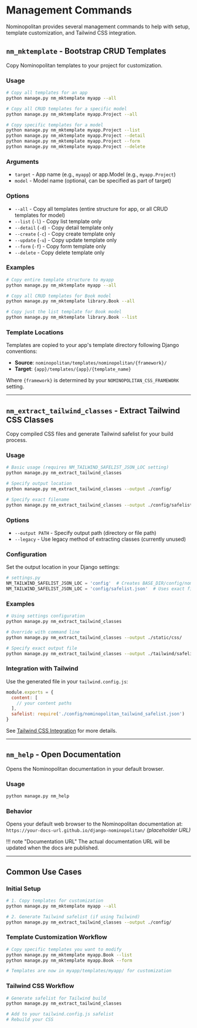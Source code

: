 # Management Commands

Nominopolitan provides several management commands to help with setup, template customization, and Tailwind CSS integration.

## `nm_mktemplate` - Bootstrap CRUD Templates

Copy Nominopolitan templates to your project for customization.

### Usage

```bash
# Copy all templates for an app
python manage.py nm_mktemplate myapp --all

# Copy all CRUD templates for a specific model
python manage.py nm_mktemplate myapp.Project --all

# Copy specific templates for a model
python manage.py nm_mktemplate myapp.Project --list
python manage.py nm_mktemplate myapp.Project --detail  
python manage.py nm_mktemplate myapp.Project --form
python manage.py nm_mktemplate myapp.Project --delete
```

### Arguments

- `target` - App name (e.g., `myapp`) or app.Model (e.g., `myapp.Project`)
- `model` - Model name (optional, can be specified as part of target)

### Options

- `--all` - Copy all templates (entire structure for app, or all CRUD templates for model)
- `--list` (`-l`) - Copy list template only
- `--detail` (`-d`) - Copy detail template only  
- `--create` (`-c`) - Copy create template only
- `--update` (`-u`) - Copy update template only
- `--form` (`-f`) - Copy form template only
- `--delete` - Copy delete template only

### Examples

```bash
# Copy entire template structure to myapp
python manage.py nm_mktemplate myapp --all

# Copy all CRUD templates for Book model
python manage.py nm_mktemplate library.Book --all

# Copy just the list template for Book model
python manage.py nm_mktemplate library.Book --list
```

### Template Locations

Templates are copied to your app's template directory following Django conventions:

- **Source**: `nominopolitan/templates/nominopolitan/{framework}/`
- **Target**: `{app}/templates/{app}/{template_name}`

Where `{framework}` is determined by your `NOMINOPOLITAN_CSS_FRAMEWORK` setting.

---

## `nm_extract_tailwind_classes` - Extract Tailwind CSS Classes

Copy compiled CSS files and generate Tailwind safelist for your build process.

### Usage

```bash
# Basic usage (requires NM_TAILWIND_SAFELIST_JSON_LOC setting)
python manage.py nm_extract_tailwind_classes

# Specify output location
python manage.py nm_extract_tailwind_classes --output ./config/

# Specify exact filename
python manage.py nm_extract_tailwind_classes --output ./config/safelist.json
```

### Options

- `--output PATH` - Specify output path (directory or file path)
- `--legacy` - Use legacy method of extracting classes (currently unused)

### Configuration

Set the output location in your Django settings:

```python
# settings.py
NM_TAILWIND_SAFELIST_JSON_LOC = 'config'  # Creates BASE_DIR/config/nominopolitan_tailwind_safelist.json
NM_TAILWIND_SAFELIST_JSON_LOC = 'config/safelist.json'  # Uses exact filename
```

### Examples

```bash
# Using settings configuration
python manage.py nm_extract_tailwind_classes

# Override with command line
python manage.py nm_extract_tailwind_classes --output ./static/css/

# Specify exact output file
python manage.py nm_extract_tailwind_classes --output ./tailwind/safelist.json
```

### Integration with Tailwind

Use the generated file in your `tailwind.config.js`:

```javascript
module.exports = {
  content: [
    // your content paths
  ],
  safelist: require('./config/nominopolitan_tailwind_safelist.json')
}
```

See [Tailwind CSS Integration](../configuration/styling.md#tailwind-css-integration) for more details.

---

## `nm_help` - Open Documentation

Opens the Nominopolitan documentation in your default browser.

### Usage

```bash
python manage.py nm_help
```

### Behavior

Opens your default web browser to the Nominopolitan documentation at:
`https://your-docs-url.github.io/django-nominopolitan/` *(placeholder URL)*

!!! note "Documentation URL"
    The actual documentation URL will be updated when the docs are published.

---

## Common Use Cases

### Initial Setup

```bash
# 1. Copy templates for customization
python manage.py nm_mktemplate myapp --all

# 2. Generate Tailwind safelist (if using Tailwind)
python manage.py nm_extract_tailwind_classes --output ./config/
```

### Template Customization Workflow

```bash
# Copy specific templates you want to modify
python manage.py nm_mktemplate myapp.Book --list
python manage.py nm_mktemplate myapp.Book --form

# Templates are now in myapp/templates/myapp/ for customization
```

### Tailwind CSS Workflow

```bash
# Generate safelist for Tailwind build
python manage.py nm_extract_tailwind_classes

# Add to your tailwind.config.js safelist
# Rebuild your CSS
```
